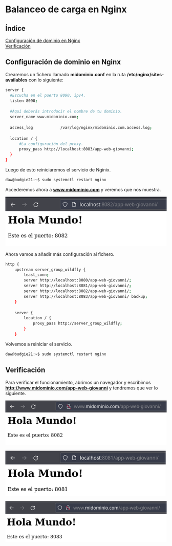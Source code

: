 # **Balanceo de carga en Nginx**

## **Índice**
[Configuración de dominio en Nginx](#id1)<br>
[Verificación](#id2)

## **Configuración de dominio en Nginx**<a name = "id1"></a>
Crearemos un fichero llamado **midominio.conf** en la ruta **/etc/nginx/sites-availables** con lo siguiente:

```bash
server {
  #Escucha en el puerto 8090, ipv4.
  listen 8090;

  #Aquí deberás introducir el nombre de tu dominio.
  server_name www.midominio.com;

  access_log            /var/log/nginx/midominio.com.access.log;

  location / {
      #La configuración del proxy.
      proxy_pass http://localhost:8083/app-web-giovanni;
  }
}
```

Luego de esto reiniciaremos el servicio de Nginix.

```bash
daw@budgie21:~$ sudo systemctl restart nginx
```

Accederemos ahora a **www.midominio.com** y veremos que nos muestra.

![Página cargada](img/balanceo-nginx/3.png)

Ahora vamos a añadir más configuración al fichero.

```bash
http {
    upstream server_group_wildfly {
        least_conn;
        server http://localhost:8080/app-web-giovanni/;
        server http://localhost:8081/app-web-giovanni/;
        server http://localhost:8082/app-web-giovanni/;
        server http://localhost:8083/app-web-giovanni/ backup;
    }

    server {
        location / {
            proxy_pass http://server_group_wildfly;
        }
    }
```

Volvemos a reiniciar el servicio.

```bash
daw@budgie21:~$ sudo systemctl restart nginx
```

## **Verificación**<a name = "id2"></a>
Para verificar el funcionamiento, abrimos un navegador y escribimos **http://www.midominio.com/app-web-giovanni** y tendremos que ver lo siguiente.

![Verificación Nginx](img/balanceo-nginx/6.png)

![Verificación Nginx](img/balanceo-nginx/7.png)

![Verificación Nginx](img/balanceo-nginx/8.png)